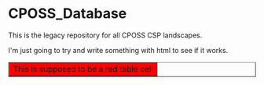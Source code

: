 # CPOSS_Database
This is the legacy repository for all CPOSS CSP landscapes.

I'm just going to try and write something with html to see if it works.

<table border="1"><tr><td bgcolor="red">This is supposed to be a red table cell</td></tr></table>
